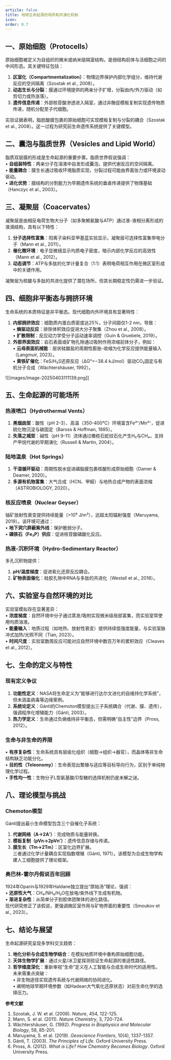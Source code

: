 ```yaml
---
article: false
title: 地球生命起源的场所和共演化机制
icon: 
order: 0.7
---
```


## 一、原始细胞（Protocells）  
原始细胞被定义为自组织的微米或纳米级隔室结构，是弱结构前体与活细胞之间的中间形态。其关键特征包括：  
1. **区室化（Compartmentalization）**：物理边界保护内部化学组分，维持代谢反应的空间隔离（Szostak et al., 2008）。  
2. **动态生长与分裂**：膜通过环境提供的两亲分子扩增，分裂由内/外力驱动（如剪切力或热涨落）。  
3. **遗传信息传递**：外部核苷酸渗透进入隔室，通过非酶促模板复制实现遗传物质传递，随机分配至子代细胞。  

实验证据表明，脂肪酸膜包裹的原始细胞可实现模板复制与分裂的耦合（Szostak et al., 2008）。这一过程为研究前生命遗传系统提供了关键模型。



## 二、囊泡与脂质世界（Vesicles and Lipid World）  
脂质双层膜的形成是生命起源的重要步骤。脂质世界假说强调：  
• **自组装特性**：两亲分子在溶液中自发形成囊泡，提供代谢反应的空间隔离。  
• **能量耦合**：膜生长通过吸收环境脂质实现，分裂过程可能由界面张力或环境波动驱动。  
• **进化优势**：膜结构的分割能力为早期遗传系统的垂直传递提供了物理基础（Hanczyc et al., 2003）。  



## 三、凝聚层（Coacervates）  
凝聚层是由相反电荷生物大分子（如多聚赖氨酸与ATP）通过液-液相分离形成的液滴结构，具有以下特性：  
1. **分子选择性富集**：阳离子染料亚甲基蓝实验显示，凝聚层可选择性富集带电分子（Mann et al., 2011）。  
2. **催化微环境**：电子显微镜显示均质电子密度，暗示内部化学反应的高效性（Mann et al., 2012）。  
3. **动态调节**：ATP与多肽的化学计量复合（1:1）表明电荷相互作用在微区室形成中的关键作用。  

凝聚层为核酸与多肽的共进化提供了潜在场所，但其长期稳定性仍需进一步验证。



## 四、细胞非平衡态与拥挤环境  
生命系统的本质特征是非平衡态。现代细胞内外环境具有显著特性：  
1. **内部拥挤效应**：细胞质内蛋白质密度达25%，分子间距仅1-2 nm，导致：  
   • **熵驱动反应**：排除体积效应促进大分子聚集（Zhou et al., 2008）。  
   • **扩散限制**：反应动力学受分子运动速率调控（Guin & Gruebele, 2019）。  
2. **外部界面效应**：岩石表面或矿物孔隙通过吸附作用浓缩前体分子，例如：  
   • **云母表面机械能**：层状硅酸盐的周期性膨胀-收缩为化学反应提供能量输入（Langmuir, 2023）。  
   • **黄铁矿催化**：FeS/H₂S还原反应（ΔG°=−38.4 kJ/mol）驱动CO₂固定与有机分子合成（Wächtershäuser, 1992）。  

![[images/image-20250403111139.png]]


## 五、生命起源的可能场所  
### 热液喷口（Hydrothermal Vents）  
1. **黑烟囱型**：酸性（pH 2-3）、高温（350-400℃）环境富含Fe²⁺/Mn²⁺，促进硫化物沉淀与碳固定（Baross & Hoffman, 1985）。  
2. **失落之城型**：碱性（pH 9-11）流体通过橄榄石蛇纹石化产生H₂与CH₄，支持产甲烷代谢的早期演化（Russell & Martin, 2004）。  

### 陆地温泉（Hot Springs）  
1. **干湿循环驱动**：周期性脱水促进磷脂膜包裹核酸形成原始细胞（Damer & Deamer, 2020）。  
2. **多源有机物富集**：大气合成（HCN、甲醛）与地热合成产物的表面浓缩（ASTROBIOLOGY, 2020）。  

### 核反应喷泉（Nuclear Geyser）  
铀矿放射性衰变提供持续能量（>10⁵ J/m³），远超太阳辐射强度（Maruyama, 2019）。该环境可通过：  
• **地下洞穴屏蔽紫外线**：保护脆弱分子。  
• **磷铁石（Fe₃P）供应**：促进核苷酸磷酸化反应。  

### 热液-沉积环境（Hydro-Sedimentary Reactor）  
多孔沉积物提供：  
1. **pH/温度梯度**：促进氧化还原反应耦合。  
2. **矿物表面催化**：硅胶孔隙中RNA与多肽的共进化（Westall et al., 2018）。  

## 六、实验室与自然环境的对比  
实验室模拟存在显著差异：  
• **浓度梯度**：自然环境中分子通过蒸发/吸附实现微米级局部富集，而实验室常使用均质溶液。  
• **能量输入**：地质过程（如地热、放射性衰变）提供持续低强度能量，与实验室脉冲式加热/光照不同（Tian, 2023）。  
• **时间尺度**：实验室数周反应可能对应自然环境中数百万年的累积效应（Cleaves et al., 2012）。  

## 七、生命的定义与特性  
### 现有定义争议  
1. **功能性定义**：NASA将生命定义为“能够进行达尔文进化的自维持化学系统”，但未涵盖病毒等边缘案例。  
2. **系统论定义**：Gánti的Chemoton模型提出三子系统耦合（代谢、膜、遗传），强调程序化增殖能力（Gánti, 2003）。  
3. **热力学定义**：生命通过负熵维持非平衡态，但需明确“自主性”边界（Pross, 2012）。  

### 生命与非生命的界限  
• **有序复杂性**：生命系统具有层级化组织（细胞→组织→器官），而晶体等非生命结构缺乏功能分化。  
• **目的性（Teleonomy）**：生命表现出繁殖与适应等目标导向行为，区别于单纯物理化学过程。  
• **手性均一性**：生物分子L型氨基酸/D型糖的选择机制仍是未解之谜。  



## 八、理论模型与挑战  
### Chemoton模型  
Gánti提出最小生命模型包含三个自催化子系统：  
1. **代谢网络（A→2A′）**：完成物质与能量转换。  
2. **模板复制（pVn→2pVn′）**：遗传信息存储与传递。  
3. **膜生长（Tm→2Tm）**：区室化边界扩展。  
三者通过化学计量耦合实现指数增殖（Gánti, 1971）。该模型为合成生物学构建人工细胞提供了理论框架。

### 奥巴林-霍尔丹假说百年回顾  
1924年Oparin与1929年Haldane独立提出“原始汤”理论，强调：  
• **还原性大气**：CH₄/NH₃/H₂O在放电/紫外线下生成有机物。  
• **渐进复杂性**：从简单分子到胶体团聚体的进化路径。  
现代研究修正了该假说，更强调微区室作用与矿物界面的重要性（Smoukov et al., 2023）。



## 七、结论与展望  
生命起源研究呈现多学科交叉趋势：  
1. **地化分析与合成生物学结合**：在模拟地质环境中重构原始细胞功能。  
2. **天体生物学扩展**：通过火星/冰卫星探测验证生命起源的普适性路径。  
3. **哲学维度深化**：重新审视“生命”定义在人工智能与合成生命时代的适用性。  
未来需重点突破：  
• 非生物途径实现遗传系统与代谢网络的协同进化。  
• 阐明地球早期环境参数（如Hadean大气氧化还原状态）对前生命化学的选择压力。  



**参考文献**  
1. Szostak, J. W. et al. (2008). *Nature*, 454, 122-125.  
2. Mann, S. et al. (2011). *Nature Chemistry*, 3, 720-724.  
3. Wächtershäuser, G. (1992). *Progress in Biophysics and Molecular Biology*, 58, 85-201.  
4. Maruyama, S. et al. (2019). *Geoscience Frontiers*, 10(4), 1337-1357.  
5. Gánti, T. (2003). *The Principles of Life*. Oxford University Press.  
6. Pross, A. (2012). *What is Life? How Chemistry Becomes Biology*. Oxford University Press.
